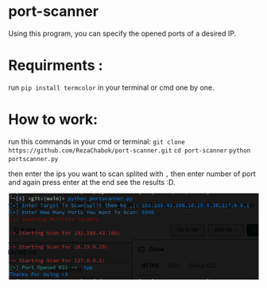 # port-scanner
Using this program, you can specify the opened ports of a desired IP.
# Requirments :
run `pip install termcolor` in your terminal or cmd one by one.
# How to work:
run this commands in your cmd or terminal:
`git clone https://github.com/RezaChabok/port-scanner.git`
`cd port-scanner`
`python portscanner.py` 
 
then enter the ips you want to scan splited with `,` then enter number of port and again press enter at the end see the results :D.

<img src="display.png" alt="1">
